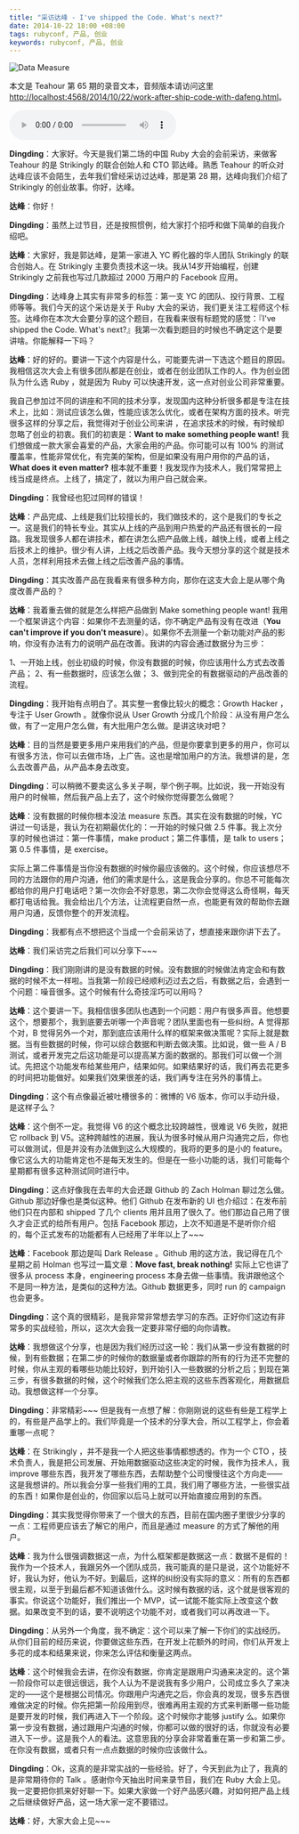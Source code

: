 ```yaml
---
title: "采访达峰 - I've shipped the Code. What's next?"
date: 2014-10-22 18:00 +08:00
tags: rubyconf, 产品, 创业
keywords: rubyconf, 产品, 创业
---
```


![Data Measure](rcc2014-dafeng/data-measure.jpg)

本文是 Teahour 第 65 期的录音文本，音频版本请访问这里 [http://localhost:4568/2014/10/22/work-after-ship-code-with-dafeng.html](http://localhost:4568/2014/10/22/work-after-ship-code-with-dafeng.html)。

<audio controls name="media">
  <source src="http://screencasts.b0.upaiyun.com/podcasts/teahour_episode_56.m4a" type="audio/mpeg">
</audio>

**Dingding**：大家好。今天是我们第二场的中国 Ruby 大会的会前采访，来做客 Teahour 的是 Strikingly 的联合创始人和 CTO 郭达峰。熟悉 Teahour 的听众对达峰应该不会陌生，去年我们曾经采访过达峰，那是第 28 期，达峰向我们介绍了 Strikingly 的创业故事。你好，达峰。

**达峰**：你好！

**Dingding**：虽然上过节目，还是按照惯例，给大家打个招呼和做下简单的自我介绍吧。

**达峰**：大家好，我是郭达峰，是第一家进入 YC 孵化器的华人团队 Strikingly 的联合创始人。在 Strikingly 主要负责技术这一块。我从14岁开始编程，创建 Strikingly 之前我也写过几款超过 2000 万用户的 Facebook 应用。

**Dingding**：达峰身上其实有非常多的标签：第一支 YC 的团队、投行背景、工程师等等。我们今天的这个采访是关于 Ruby 大会的采访，我们更关注工程师这个标签。达峰你在本次大会要分享的这个题目，在我看来很有标题党的感觉：『I've shipped the Code. What's next?』我第一次看到题目的时候也不确定这个是要讲啥。你能解释一下吗？

**达峰**：好的好的。要讲一下这个内容是什么，可能要先讲一下选这个题目的原因。我相信这次大会上有很多团队都是在创业，或者在创业团队工作的人。作为创业团队为什么选 Ruby ，就是因为 Ruby 可以快速开发，这一点对创业公司非常重要。

我自己参加过不同的讲座和不同的技术分享，发现国内这种分析很多都是专注在技术上，比如：测试应该怎么做，性能应该怎么优化，或者在架构方面的技术。听完很多这样的分享之后，我觉得对于创业公司来讲 ，在追求技术的时候，有时候却忽略了创业的初衷。我们的初衷是：**Want to make something people want!** 我们想做成一款大家会喜爱的产品，大家会用的产品。你可能可以有 100% 的测试覆盖率，性能非常优化，有完美的架构，但是如果没有用户用你的产品的话，**What does it even matter?** 根本就不重要！我发现作为技术人，我们常常把上线当成是终点。上线了，搞定了，就以为用户自己就会来。

**Dingding**：我曾经也犯过同样的错误！

**达峰**：产品完成、上线是我们比较擅长的，我们做技术的，这个是我们的专长之一。这是我们的特长专业。其实从上线的产品到用户热爱的产品还有很长的一段路。我发现很多人都在讲技术，都在讲怎么把产品做上线，越快上线，或者上线之后技术上的维护。很少有人讲，上线之后改善产品。我今天想分享的这个就是技术人员，怎样利用技术去做上线之后改善产品的事情。

**Dingding**：其实改善产品在我看来有很多种方向，那你在这支大会上是从哪个角度改善产品的？

**达峰**：我着重去做的就是怎么样把产品做到 Make something people want! 我用一个框架讲这个内容：如果你不去测量的话，你不确定产品有没有在改进（**You can't improve if you don't measure**）。如果你不去测量一个新功能对产品的影响，你没有办法有力的说明产品在改善。我讲的内容会通过数据分为三步：

1、一开始上线，创业初级的时候，你没有数据的时候，你应该用什么方式去改善产品；
2、有一些数据时，应该怎么做；
3、做到完全的有数据驱动的产品改善的流程。

**Dingding**：我开始有点明白了。其实整一套像比较火的概念：Growth Hacker ，专注于 User Growth 。就像你说从 User Growth 分成几个阶段：从没有用户怎么做，有了一定用户怎么做，有大批用户怎么做。是讲这块对吧？

**达峰**：目的当然是要更多用户来用我们的产品，但是你要拿到更多的用户，你可以有很多方法，你可以去做市场，上广告。这也是增加用户的方法。我想讲的是，怎么去改善产品，从产品本身去改变。

**Dingding**：可以稍微不要卖这么多关子啊，举个例子啊。比如说，我一开始没有用户的时候嘛，然后我产品上去了，这个时候你觉得要怎么做呢？

**达峰**：没有数据的时候你根本没法 measure 东西。其实在没有数据的时候，YC 讲过一句话是，我认为在初期最优化的：一开始的时候只做 2.5 件事。我上次分享的时候也讲过：第一件事情，make product；第二件事情，是 talk to users；第 0.5 件事情，是 exercise。

实际上第二件事情是当你没有数据的时候你最应该做的。这个时候，你应该想尽不同的方法跟你的用户沟通，他们的需求是什么，这是我会分享的。你总不可能每次都给你的用户打电话吧？第一次你会不好意思，第二次你会觉得这么奇怪啊，每天都打电话给我。我会给出几个方法，让流程更自然一点，也能更有效的帮助你去跟用户沟通，反馈你整个的开发流程。

**Dingding**：我都有点不想把这个当成一个会前采访了，想直接来跟你讲下去了。

**达峰**：我们采访完之后我们可以分享下~~~

**Dingding**：我们刚刚讲的是没有数据的时候。没有数据的时候做法肯定会和有数据的时候不太一样啦。当我第一阶段已经顺利迈过去之后，有数据之后，会遇到一个问题：噪音很多。这个时候有什么奇技淫巧可以用吗？

**达峰**：这个要讲一下。我相信很多团队也遇到一个问题：用户有很多声音。他想要这个，想要那个，我到底要去听哪一个声音呢？团队里面也有一些纠纷。A 觉得那个对，B 觉得另外一个对，那到底应该用什么样的框架来做决策呢？实际上就是数据。当有些数据的时候，你可以综合数据和判断去做决策。比如说，做一些 A / B 测试，或者开发完之后这功能是可以提高某方面的数据的。那我们可以做一个测试。先把这个功能发布给某些用户，结果如何。如果结果好的话，我们再去花更多的时间把功能做好。如果我们效果很差的话，我们再专注在另外的事情上。

**Dingding**：这个有点像最近被吐槽很多的：微博的 V6 版本，你可以手动升级，是这样子么？

**达峰**：这个倒不一定。我觉得 V6 的这个概念比较跨越性，很难说 V6 失败，就把它 rollback 到 V5。这种跨越性的进展，我认为很多时候从用户沟通完之后，你也可以做测试，但是并没有办法做到这么大规模的，我将的更多的是小的 feature。像它这么大的功能肯定也不是每天发生的。但是在一些小功能的话，我们可能每个星期都有很多这种测试同时进行中。

**Dingding**：这点好像我在去年的大会还跟 Github 的 Zach Holman 聊过怎么做。Github 那边好像也是类似这种。他们 Github 在发布新的 UI 也介绍过：在发布前他们只在内部和 shipped 了几个 clients 用并且用了很久了。他们那边自己用了很久才会正式的给所有用户。包括 Facebook 那边，上次不知道是不是听你介绍的，每个正式发布的功能都有人已经用了半年以上了~~~

**达峰**：Facebook 那边是叫 Dark Release 。Github 用的这方法，我记得在几个星期之前 Holman 也写过一篇文章：**Move fast, break nothing!** 实际上它也讲了很多从 process 本身，engineering process 本身去做一些事情。我讲跟他这个不是同一种方法，是类似的这种方法。Github 数据更多，同时 run 的 campaign 也会更多。

**Dingding**：这个真的很精彩，是我非常非常想去学习的东西。正好你们这边有非常多的实战经验，所以，这次大会我一定要非常仔细的向你请教。

**达峰**：我想做这个分享，也是因为我们经历过这一轮：我们从第一步没有数据的时候，到有些数据；在第二步的时候你的数据量或者你跟踪的所有的行为还不完整的时候，你从主观的看哪些功能比较好，到开始引入一些数据的分析之后；到现在第三步，有很多数据的时候，这个时候我们怎么把主观的这些东西客观化，用数据启动。我想做这样一个分享。

**Dingding**：非常精彩~~~ 但是我有一点想了解：你刚刚说的这些有些是工程学上的，有些是产品学上的。我们毕竟是一个技术的分享大会，所以工程学上，你会着重哪一点呢？

**达峰**：在 Strikingly ，并不是我一个人把这些事情都想透的。作为一个 CTO ，技术负责人，我是把公司发展、开始用数据驱动这些决定的时候，我作为技术人，我 improve 哪些东西，我开发了哪些东西，去帮助整个公司慢慢往这个方向走——这是我想讲的。所以我会分享一些我们用的工具，我们用了哪些方法，一些很实战的东西！如果你是创业的，你回家以后马上就可以开始直接应用到的东西。

**Dingding**：其实我觉得你带来了一个很大的东西，目前在国内圈子里很少分享的一点：工程师更应该去了解它的用户，而且是通过 measure 的方式了解他的用户。

**达峰**：我为什么很强调数据这一点，为什么框架都是数据这一点：数据不是假的！我作为一个技术人，我跟另外一个团队成员，我可能真的是只是说，这个功能好不好，我认为好，他认为不好。到最后，这样的纠纷没有实际的意义：所有的东西都很主观，以至于到最后都不知道该做什么。这时候有数据的话，这个就是很客观的事实。你说这个功能好，我们推出一个 MVP，试一试能不能实际上改变这个数据。如果改变不到的话，要不说明这个功能不对，或者我们可以再改进一下。

**Dingding**：从另外一个角度，我不确定：这个可以来了解一下你们的实战经历。从你们目前的经历来说，你要做这些东西，在开发上花额外的时间，你们从开发上多花的成本和结果来说，你来怎么评估和衡量这两点。

**达峰**：这个时候我会去讲，在你没有数据，你肯定是跟用户沟通来决定的。这个第一阶段你可以走很远很远，我个人认为不是说我有多少用户，公司成立多久了来决定的——这个是根据公司情况。你跟用户沟通完之后，你会真的发现，很多东西很难做决定的时候。你先把第一阶段用到尽，很难再用主观的方式来判断哪一些功能是要开发的时候，我们再进入下一个阶段。这个时候你才能够 justify 么。如果你第一步没有数据，通过跟用户沟通的时候，你都可以做的很好的话，你就没有必要进入下一步。这是我个人的看法。这意思我的分享会非常着重在第一步和第二步。在你没有数据，或者只有一点点数据的时候你应该做什么。

**Dingding**：Ok，这真的是非常实战的一些经验。好了，今天到此为止了，我真的是非常期待你的 Talk 。感谢你今天抽出时间来录节目，我们在 Ruby 大会上见。我一定要把你抓来好好聊一下。如果大家做一个好产品感兴趣，对如何把产品上线之后继续做好产品，这一场大家一定不要错过。

**达峰**：好，大家大会上见~~~
